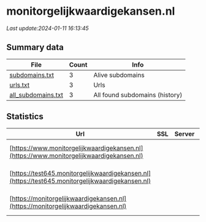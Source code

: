 # monitorgelijkwaardigekansen.nl
*Last update:2024-01-11 16:13:45*
## Summary data
| File       | Count | Info |
|------------|-------|------|
|[subdomains.txt](/data/monitorgelijkwaardigekansen/subdomains.txt)|3|Alive subdomains|
|[urls.txt](/data/monitorgelijkwaardigekansen/urls.txt)|3|Urls|
|[all_subdomains.txt](/data/monitorgelijkwaardigekansen/all_subdomains.txt)|3|All found subdomains (history)|
## Statistics
| Url | SSL | Server | Cookie | HSTS | CSP | XFO | XXP | RP | Tech |
|------------|-------|------|------|------|------|------|------|------|------|
|[https://www.monitorgelijkwaardigekansen.nl](https://www.monitorgelijkwaardigekansen.nl)| | |:warning: |:white_check_mark: | | | |:white_check_mark: |Azure HSTS Inertia.j...|
|[https://test645.monitorgelijkwaardigekansen.nl](https://test645.monitorgelijkwaardigekansen.nl)| | |:warning: |:white_check_mark: | | | |:white_check_mark: |HSTS Inertia.js PHP:...|
|[https://monitorgelijkwaardigekansen.nl](https://monitorgelijkwaardigekansen.nl)| | |:warning: |:white_check_mark: | | | |:white_check_mark: |Azure HSTS Inertia.j...|